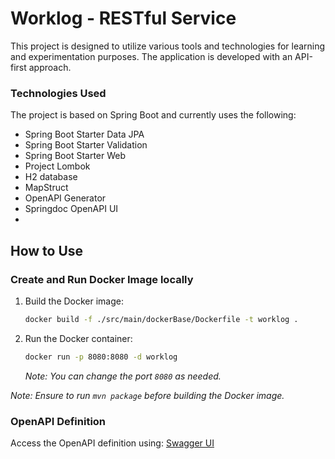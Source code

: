 # Worklog - RESTful Service

This project is designed to utilize various tools and technologies for learning and experimentation purposes. The application is developed with an API-first approach.

### Technologies Used
The project is based on Spring Boot and currently uses the following:
- Spring Boot Starter Data JPA
- Spring Boot Starter Validation
- Spring Boot Starter Web
- Project Lombok
- H2 database
- MapStruct
- OpenAPI Generator
- Springdoc OpenAPI UI
- 
## How to Use

### Create and Run Docker Image locally
1. Build the Docker image:
    ```sh
    docker build -f ./src/main/dockerBase/Dockerfile -t worklog .
    ```
2. Run the Docker container:
    ```sh
    docker run -p 8080:8080 -d worklog
    ```
    *Note: You can change the port `8080` as needed.*

*Note: Ensure to run `mvn package` before building the Docker image.*

### OpenAPI Definition
Access the OpenAPI definition using:
[Swagger UI](http://localhost:8080/swagger-ui/index.html)